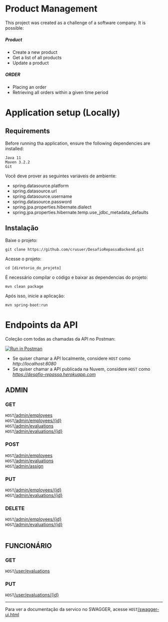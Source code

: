 # Product Management
This project was created as a challenge of a software company.
It is possible:
##### Product
* Create a new product
* Get a list of all products
* Update a product
##### ORDER
* Placing an order
* Retrieving all orders within a given time period

# Application setup (Locally)

## Requirements
Before running tha application, ensure the following dependencies are installed:

```
Java 11
Maven 3.2.2
Git
```

Você deve prover as seguintes variáveis de ambiente:
 - spring.datasource.platform
 - spring.datasource.url
 - spring.datasource.username
 - spring.datasource.password
 - spring.jpa.properties.hibernate.dialect
 - spring.jpa.properties.hibernate.temp.use_jdbc_metadata_defaults

## Instalação
Baixe o projeto:
```
git clone https://github.com/crusuer/DesafioRepassaBackend.git
```
Acesse o projeto:
```
cd [diretorio_do_projeto]
```
É necessário compilar o código e baixar as dependencias do projeto:
```
mvn clean package
```
Após isso, inicie a aplicação:
```
mvn spring-boot:run
```
# Endpoints da API
Coleção com todas as chamadas da API no Postman: <p>
[![Run in Postman](https://run.pstmn.io/button.svg)](https://app.getpostman.com/run-collection/6d560911fe9badcda14d)
- Se quiser chamar a API localmente, considere `HOST` como *http://localhost:8080*
- Se quiser chamar a API publicada na Nuvem, considere `HOST` como *https://desafio-repassa.herokuapp.com*

## ADMIN
### GET
`HOST`[/admin/employees](#get-admin-employees) <br/>
`HOST`[/admin/employees/{id}](#get-admin-employees-id) <br/>
`HOST`[/admin/evaluations](#get-admin-evaluations) <br/>
`HOST`[/admin/evaluations/{id}](#get-admin-evaluations-id) <br/>

### POST
`HOST`[/admin/employees](#get-admin-employees) <br/>
`HOST`[/admin/evaluations](#get-admin-evaluations) <br/>
`HOST`[/admin/assign](#get-admin-assign) <br/>

### PUT
`HOST`[/admin/employees/{id}](#get-admin-employees-id) <br/>
`HOST`[/admin/evaluations/{id}](#get-admin-evaluations-id) <br/>

### DELETE
`HOST`[/admin/employees/{id}](#get-admin-employees-id) <br/>
`HOST`[/admin/evaluations/{id}](#get-admin-evaluations-id) <br/>
<br/>
## FUNCIONÁRIO
### GET
`HOST`[/user/evaluations](#get-user-evaluations) <br/>
### PUT
`HOST`[/user/evaluations/{id}](#put-user-evaluations-id) <br/>
___
Para ver a documentação da servico no SWAGGER, acesse `HOST`[/swagger-ui.html](#get-swagger-ui)